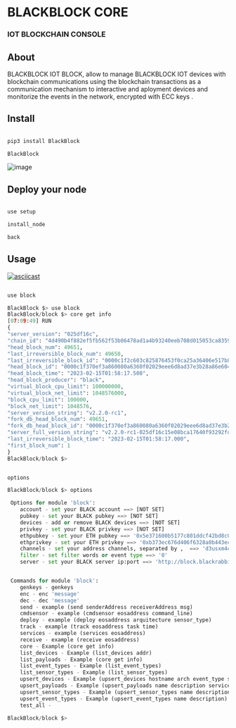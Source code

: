 # BLACKBLOCK CORE

### IOT BLOCKCHAIN CONSOLE


## About

BLACKBLOCK IOT BLOCK, allow to manage BLACKBLOCK IOT devices with blockchain communications using the blockchain transactions as a communication mechanism to interactive and aployment devices and monitorize the events in the network, encrypted with ECC keys .


## Install

```Bash

pip3 install BlackBlock

BlackBlock

```
![image](https://user-images.githubusercontent.com/60758685/218946524-4952865e-cdaf-4c03-b1d8-0721d24d8e2b.png)

## Deploy your node

```Bash

use setup 

install_node

back

```

## Usage 

[![asciicast](https://asciinema.org/a/d0vMqlKzRxa74goRXLGxuqCkd.svg)](https://asciinema.org/a/d0vMqlKzRxa74goRXLGxuqCkd)

```Python

use block

BlackBlock $> use block
BlackBlock/block $> core get info
[07:09:49] RUN                                                                                                                                                                               block.py:533
{
"server_version": "025df16c",
"chain_id": "4d490b4f882ef5fb562f53b06478ad1a4b93240eeb708d015053ca83594b3ab0",
"head_block_num": 49651,
"last_irreversible_block_num": 49650,
"last_irreversible_block_id": "0000c1f2c603c825876453f0ca25a36406e517b805a2a2dc142c8c7db42ab8d4",
"head_block_id": "0000c1f370ef3a860080a6360f02029eee6d8ad37e3b28a86e60488ad9aaa198",
"head_block_time": "2023-02-15T01:58:17.500",
"head_block_producer": "black",
"virtual_block_cpu_limit": 100000000,
"virtual_block_net_limit": 1048576000,
"block_cpu_limit": 100000,
"block_net_limit": 1048576,
"server_version_string": "v2.2.0-rc1",
"fork_db_head_block_num": 49651,
"fork_db_head_block_id": "0000c1f370ef3a860080a6360f02029eee6d8ad37e3b28a86e60488ad9aaa198",
"server_full_version_string": "v2.2.0-rc1-025df16c15e08bca17640f93292fdd2c0ffa04f4",
"last_irreversible_block_time": "2023-02-15T01:58:17.000",
"first_block_num": 1
}
BlackBlock/block $> 


options

BlackBlock/block $> options

 Options for module 'block':
	account - set your BLACK account ==> [NOT SET]
	pubkey - set your BLACK pubkey ==> [NOT SET]
	devices - add or remove BLACK devices ==> [NOT SET]
	privkey - set your BLACK privkey ==> [NOT SET]
	ethpubkey - set your ETH pubkey ==> '0x5e371600b5177c801ddcf42bd8c07f02425b300bce5804dda01784cc0110d8a38bb5729da007c9b65e6b5f691f2389a0a685b50f20d70f58c1754306f56b5c30'
	ethprivkey - set your ETH privkey ==> '0xb373ec676d406f6328a0b443ec847049fe888c29d27dcd85d92838bdff49afba'
	channels - set your address channels, separated by ,  ==> 'd3usxm4ch1n4'
	filter - set filter words or event type ==> '0'
	server - set your BLACK server ip:port ==> 'http://block.blackrabbit.is:8888'


 Commands for module 'block':
	genkeys - genkeys
	enc - enc 'message'
	dec - dec 'message'
	send - example (send senderAddress receiverAddress msg)
	cmdsensor - example (cmdsensor eosaddress command_line)
	deploy - example (deploy eosaddress arquitecture sensor_type)
	track - example (track eosaddress task time)
	services - example (services eosaddress)
	receive - example (receive eosaddress)
	core - Example (core get info)
	list_devices - Example (list_devices addr)
	list_payloads - Example (core get info)
	list_event_types - Example (list_event_types)
	list_sensor_types - Example (list_sensor_types)
	upsert_devices - Example (upsert_devices hostname arch event_type services data longitude latitude street city state)
	upsert_payloads - Example (upsert_payloads name description service (code_text|file) )
	upsert_sensor_types - Example (upsert_sensor_types name description)
	upsert_event_types - Example (upsert_event_types name description)
	test_all - 

BlackBlock/block $> 


```



